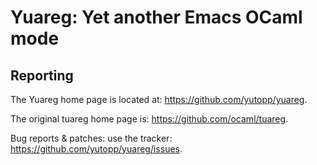 Yuareg: Yet another Emacs OCaml mode
====================================

Reporting
---------

The Yuareg home page is located at:
<https://github.com/yutopp/yuareg>.

The original tuareg home page is:
<https://github.com/ocaml/tuareg>.

Bug reports & patches: use the tracker:
<https://github.com/yutopp/yuareg/issues>.
